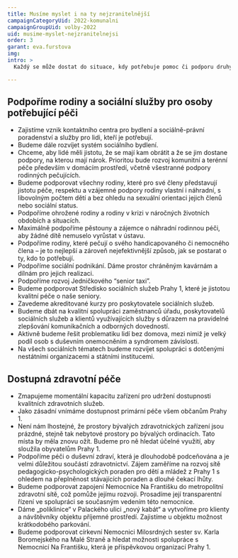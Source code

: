 ```yaml
---
title: Musíme myslet i na ty nejzranitelnější
campaignCategoryUid: 2022-komunalni
campaignGroupUid: volby-2022
uid: musime-myslet-nejzranitelnejsi
order: 3
garant: eva.furstova
img: 
intro: >
  Každý se může dostat do situace, kdy potřebuje pomoc či podporu druhých. Ať už se to týká jeho samotného nebo někoho z blízkých. Chceme, aby lidé měli jistotu, že se mají kam obrátit a že se jim dostane pomoci, kterou potřebují. Je pro nás důležité, aby lidé žijící v Praze 1 měli dostupnou zdravotní a sociální péči, aby zde fungovala sociální soudržnost a realizovaly se nové projekty. Našim cílem je zvýšení dostupnosti a rozšíření nabídky služeb občanům, kteří jsou sociálně znevýhodněni z důvodu věku, přechodné životní nepřízně nebo zdravotního postižení.

---
```


## Podpoříme rodiny a sociální služby pro osoby potřebující péči

- Zajistíme vznik kontaktního centra pro bydlení a sociálně-právní poradenství a služby pro lidi, kteří je potřebují.
- Budeme dále rozvíjet systém sociálního bydlení.
- Chceme, aby lidé měli jistotu, že se mají kam obrátit a že se jim dostane podpory, na kterou mají nárok. Prioritou bude rozvoj komunitní a terénní péče především v domácím prostředí, včetně všestranné podpory rodinných pečujících.
- Budeme podporovat všechny rodiny, které pro své členy představují jistotu péče, respektu a vzájemné podpory rodiny vlastní i náhradní, s libovolným počtem dětí a bez ohledu na sexuální orientaci jejich členů nebo sociální status.
- Podpoříme ohrožené rodiny a rodiny v krizi v náročných životních obdobích a situacích.
- Maximálně podpoříme pěstouny a zájemce o náhradní rodinnou péči, aby žádné dítě nemuselo vyrůstat v ústavu.
- Podpoříme rodiny, které pečují o svého handicapovaného či nemocného člena – je to nejlepší a zároveň nejefektivnější způsob, jak se postarat o ty, kdo to potřebují.
- Podpoříme sociální podnikání. Dáme prostor chráněným kavárnám a dílnám pro jejich realizaci.
- Podpoříme rozvoj Jedničkového “senior taxi”.
- Budeme podporovat Středisko sociálních služeb Prahy 1, které je jistotou kvalitní péče o naše seniory.
- Zavedeme akreditované kurzy pro poskytovatele sociálních služeb.
- Budeme dbát na kvalitní spolupráci zaměstnanců úřadu, poskytovatelů sociálních služeb a klientů využívajících služby s důrazem na pravidelné zlepšování komunikačních a odborných dovedností.
- Aktivně budeme řešit problematiku lidí bez domova, mezi nimiž je velký podíl osob s duševním onemocněním a syndromem závislosti.
- Na všech sociálních tématech budeme rozvíjet spolupráci s dotčenými nestátními organizacemi a státními institucemi.

## Dostupná zdravotní péče

- Zmapujeme momentální kapacitu zařízení pro udržení dostupnosti kvalitních zdravotních služeb.
- Jako zásadní vnímáme dostupnost primární péče všem občanům Prahy 1.
- Není nám lhostejné, že prostory bývalých zdravotnických zařízení jsou prázdné, stejně tak nebytové prostory po bývalých ordinacích. Tato místa by měla znovu ožít. Budeme pro ně hledat účelné využití, aby sloužila obyvatelům Prahy 1.
- Podpoříme péči o duševní zdraví, která je dlouhodobě podceňována a je velmi důležitou součástí zdravotnictví. Zájem zaměříme na rozvoj sítě pedagogicko-psychologických poraden pro dětí a mládež z Prahy 1 s ohledem na přeplněnost stávajících poraden a dlouhé čekací lhůty.
- Budeme podporovat zapojení Nemocnice Na Františku do metropolitní zdravotní sítě, což pomůže jejímu rozvoji. Prosadíme její transparentní řízení ve spolupráci se současným vedením této nemocnice.
- Dáme „poliklinice“ v Palackého ulici „nový kabát“ a vytvoříme pro klienty a návštěvníky objektu příjemné prostředí. Zajistíme u objektu možnost krátkodobého parkování.
- Budeme podporovat církevní Nemocnici Milosrdných sester sv. Karla Boromejského na Malé Straně a hledat možnosti spolupráce s Nemocnicí Na Františku, která je příspěvkovou organizací Prahy 1.
